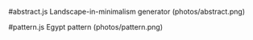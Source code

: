#abstract.js
Landscape-in-minimalism generator
(photos/abstract.png)

#pattern.js
Egypt pattern
(photos/pattern.png)
